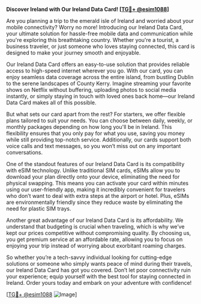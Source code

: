 **Discover Ireland with Our Ireland Data Card! [[TG💪+ @esim1088](https://t.me/s/esim1088)]**

Are you planning a trip to the emerald isle of Ireland and worried about your mobile connectivity? Worry no more! Introducing our Ireland Data Card, your ultimate solution for hassle-free mobile data and communication while you're exploring this breathtaking country. Whether you're a tourist, a business traveler, or just someone who loves staying connected, this card is designed to make your journey smooth and enjoyable.

Our Ireland Data Card offers an easy-to-use solution that provides reliable access to high-speed internet wherever you go. With our card, you can enjoy seamless data coverage across the entire island, from bustling Dublin to the serene landscapes of County Kerry. Imagine streaming your favorite shows on Netflix without buffering, uploading photos to social media instantly, or simply staying in touch with loved ones back home—our Ireland Data Card makes all of this possible.

But what sets our card apart from the rest? For starters, we offer flexible plans tailored to suit your needs. You can choose between daily, weekly, or monthly packages depending on how long you'll be in Ireland. This flexibility ensures that you only pay for what you use, saving you money while still providing top-notch service. Additionally, our cards support both voice calls and text messages, so you won’t miss out on any important conversations.

One of the standout features of our Ireland Data Card is its compatibility with eSIM technology. Unlike traditional SIM cards, eSIMs allow you to download your plan directly onto your device, eliminating the need for physical swapping. This means you can activate your card within minutes using our user-friendly app, making it incredibly convenient for travelers who don’t want to deal with extra steps at the airport or hotel. Plus, eSIMs are environmentally friendly since they reduce waste by eliminating the need for plastic SIM trays.

Another great advantage of our Ireland Data Card is its affordability. We understand that budgeting is crucial when traveling, which is why we’ve kept our prices competitive without compromising quality. By choosing us, you get premium service at an affordable rate, allowing you to focus on enjoying your trip instead of worrying about exorbitant roaming charges.

So whether you’re a tech-savvy individual looking for cutting-edge solutions or someone who simply wants peace of mind during their travels, our Ireland Data Card has got you covered. Don’t let poor connectivity ruin your experience; equip yourself with the best tool for staying connected in Ireland. Order yours today and embark on your adventure with confidence!

[[TG💪+ @esim1088](https://t.me/s/esim1088) ![Image](https://i.postimg.cc/Y0z9fWf4/image.png)]